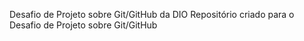 Desafio de Projeto sobre Git/GitHub da DIO
Repositório criado para o Desafio de Projeto sobre Git/GitHub

